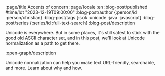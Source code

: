 :page/title Accents of concern
:page/locale :en
:blog-post/published #time/ldt "2023-12-19T09:00:00"
:blog-post/author {:person/id :person/christian}
:blog-post/tags [:sok :unicode :java :javascript]
:blog-post/series {:series/id :full-text-search}
:blog-post/description

Unicode is everywhere. But in some places, it's still safest to stick with the
good old ASCII character set, and in this post, we'll look at Unicode
normalization as a path to get there.

:open-graph/description

Unicode normalization can help you make text URL-friendly, searchable, and more.
Learn about why and how.
